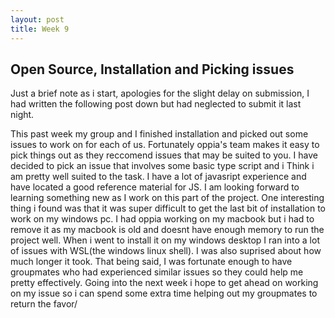 ```yaml
---
layout: post
title: Week 9 
---
```


<h2>Open Source, Installation and Picking issues </h2>

<p>Just a brief note as i start, apologies for the slight delay on submission, I had written the following post down but had neglected to submit it last night. </p>

<p>This past week my group and I finished installation and picked out some issues to work on for each of us. Fortunately oppia's team makes it easy to pick things out as they reccomend issues that may be suited to you. I have decided to pick an issue that involves some basic type script and i Think i am pretty well suited to  the task. I have a lot of javasript experience and have located a good reference material for JS. I am looking forward to learning something new as I work on this part of the project. One interesting thing i found was that it was super difficult to get the last bit of installation to work on my windows pc. I had oppia working on my macbook but i had to remove it as my macbook is old and doesnt have enough memory to run the project well. When i went to install it on my windows desktop I ran into a lot of issues with WSL(the windows linux shell). I was also suprised about how much longer it took. That being said, I was fortunate enough to have groupmates who had experienced similar issues so they could help me pretty effectively. Going into the next week i hope to get ahead on working on my issue so i can spend some extra time helping out my groupmates to return the favor/</p>
